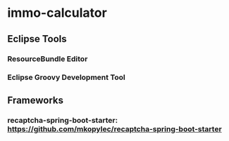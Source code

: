 # immo-calculator

## Eclipse Tools
### ResourceBundle Editor
### Eclipse Groovy Development Tool


## Frameworks
### recaptcha-spring-boot-starter: https://github.com/mkopylec/recaptcha-spring-boot-starter
